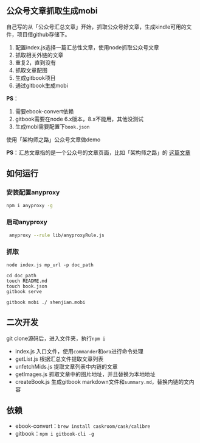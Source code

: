 ## 公众号文章抓取生成mobi

自己写的从「公众号汇总文章」开始，抓取公众号好文章，生成kindle可用的文件，项目借github存储下。

1. 配置index.js选择一篇汇总性文章，使用node抓取公众号文章
2. 抓取相关外链的文章
3. 重复2，直到没有
4. 抓取文章配图
5. 生成gitbook项目
6. 通过gitbook生成mobi

**PS**：
1. 需要ebook-convert依赖
2. gitbook需要在node 6.x版本，8.x不能用，其他没测试
3. 生成mobi需要配置下`book.json`


使用「架构师之路」公众号文章做demo

**PS**：汇总文章指的是一个公众号的文章页面，比如「架构师之路」的 [这篇文章](https://mp.weixin.qq.com/s/CIPosICgva9haqstMDIHag)

## 如何运行

### 安装配置anyproxy
```bash
npm i anyproxy -g
```
### 启动anyproxy
```bash
 anyproxy --rule lib/anyproxyRule.js
```

### 抓取

```
node index.js mp_url -p doc_path

cd doc_path
touch README.md
touch book.json
gitbook serve

gitbook mobi ./ shenjian.mobi
```

## 二次开发

git clone源码后，进入文件夹，执行`npm i`

* index.js 入口文件，使用`commander`和`ora`进行命令处理
* getList.js 根据汇总文件提取文章列表
* unfetchMids.js 提取文章列表中内链的文章
* getImages.js 抓取文章中的图片地址，并且替换为本地地址
* createBook.js 生成gitbook markdown文件和`summary.md`，替换内链的文内容

## 依赖

* ebook-convert：`brew install caskroom/cask/calibre`
* gitbook：`npm i gitbook-cli -g`

